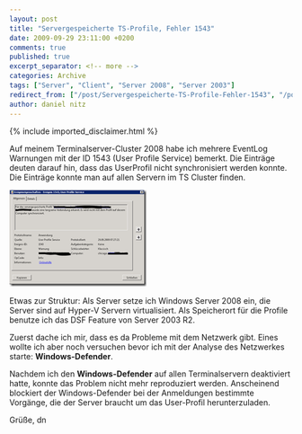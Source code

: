 ```yaml
---
layout: post
title: "Servergespeicherte TS-Profile, Fehler 1543"
date: 2009-09-29 23:11:00 +0200
comments: true
published: true
excerpt_separator: <!-- more -->
categories: Archive
tags: ["Server", "Client", "Server 2008", "Server 2003"]
redirect_from: ["/post/Servergespeicherte-TS-Profile-Fehler-1543", "/post/servergespeicherte-ts-profile-fehler-1543"]
author: daniel nitz
---
```

<!-- more -->
{% include imported_disclaimer.html %}
<p>Auf meinem Terminalserver-Cluster 2008 habe ich mehrere EventLog Warnungen mit der ID 1543 (User Profile Service) bemerkt. Die Einträge deuten darauf hin, dass das UserProfil nicht synchronisiert werden konnte. Die Einträge konnte man auf allen Servern im TS Cluster finden.</p>  <p><a href="/assets/image_76.png" target="_blank"><img style="border-bottom: 0px; border-left: 0px; display: inline; border-top: 0px; border-right: 0px" title="image" border="0" alt="image" src="/assets/image_thumb_76.png" width="244" height="172" /></a> </p>  <p>Etwas zur Struktur: Als Server setze ich Windows Server 2008 ein, die Server sind auf Hyper-V Servern virtualisiert. Als Speicherort für die Profile benutze ich das DSF Feature von Server 2003 R2.</p>  <p>Zuerst dache ich mir, dass es da Probleme mit dem Netzwerk gibt. Eines wollte ich aber noch versuchen bevor ich mit der Analyse des Netzwerkes starte: <strong>Windows-Defender</strong>.</p>  <p>Nachdem ich den <strong>Windows-Defender</strong> auf allen Terminalservern deaktiviert hatte, konnte das Problem nicht mehr reproduziert werden. Anscheinend blockiert der Windows-Defender bei der Anmeldungen bestimmte Vorgänge, die der Server braucht um das User-Profil herunterzuladen. </p>  <p>Grüße, dn</p>
